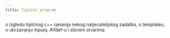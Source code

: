 ```yaml
---
title: Tipični program
---
```


o izgledu tipičnog c++ rjesenja nekog natjecateljskog zadatka, o templateu, o ubrzavanju inputa, #ifdef-u i slicnim stvarima


